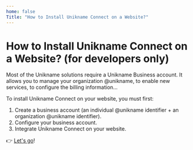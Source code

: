 ```yaml
---
home: false
Title: "How to Install Unikname Connect on a Website?"
---
```


# How to Install Unikname Connect on a Website? (for developers only)

Most of the Unikname solutions require a Unikname Business account. It allows you to manage your organization @unikname, to enable new services, to configure the billing information...

To install Unikname Connect on your website, you must first: 
1. Create a business account (an individual @unikname identifier + an organization @unikname identifier).
2. Configure your business account.
3. Integrate Unikname Connect on your website.

👉 [Let's go](/1.CreateAnIndividualUniknameForBusiness)!
